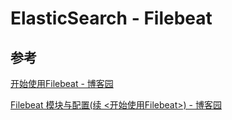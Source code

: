 # ElasticSearch - Filebeat







## 参考

[开始使用Filebeat - 博客园](https://www.cnblogs.com/cjsblog/p/9445792.html)

[Filebeat 模块与配置(续 <开始使用Filebeat>) - 博客园](https://www.cnblogs.com/cjsblog/p/9495024.html)

